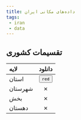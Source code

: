 ```yaml
---
title: داده‌های مکانی ایران 
tags:
 - iran
 - data
---
```


## تقسیمات کشوری
| لایه    | دانلود | 
|:----------|:------------------:|
| استان      |           <div class="mdx-switch"><button data-md-color-primary="red"><code>red</code></button> </div>        |
| شهرستان       |          ✗         |
| بخش       |          ✗         |
| دهستان       |          ✗         |
